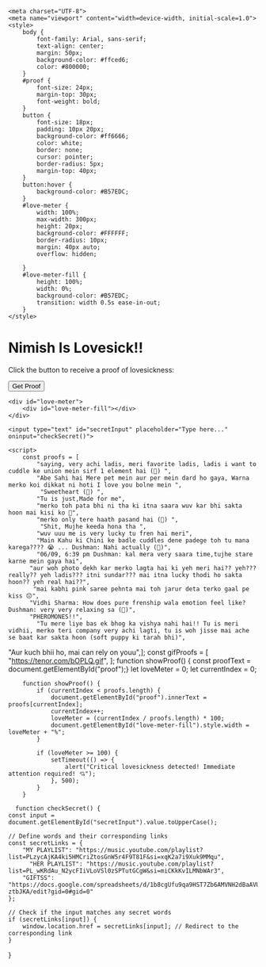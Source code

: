 <html lang="en">

    <meta charset="UTF-8">
    <meta name="viewport" content="width=device-width, initial-scale=1.0">
    <style>
        body {
            font-family: Arial, sans-serif;
            text-align: center;
            margin: 50px;
            background-color: #ffced6;
            color: #800000;
        }
        #proof {
            font-size: 24px;
            margin-top: 30px;
            font-weight: bold;
        }
        button {
            font-size: 18px;
            padding: 10px 20px;
            background-color: #ff6666;
            color: white;
            border: none;
            cursor: pointer;
            border-radius: 5px;
            margin-top: 40px;
        }
        button:hover {
            background-color: #B57EDC;
        }
        #love-meter {
            width: 100%;
            max-width: 300px;
            height: 20px;
            background-color: #FFFFFF;
            border-radius: 10px;
            margin: 40px auto;
            overflow: hidden;
        
        }
        #love-meter-fill {
            height: 100%;
            width: 0%;
            background-color: #B57EDC;
            transition: width 0.5s ease-in-out;
        }
    </style>
</head>
<body>
    <h1>Nimish Is Lovesick!!</h1>
    <p>Click the button to receive a proof of lovesickness:</p>
    <button onclick="showProof()">Get Proof</button>
    <p id="proof"></p>
    
    <div id="love-meter">
        <div id="love-meter-fill"></div>
    </div>
    
    <input type="text" id="secretInput" placeholder="Type here..." oninput="checkSecret()">
    
    <script>
        const proofs = [
            "saying, very achi ladis, meri favorite ladis, ladis i want to cuddle ke union mein sirf 1 element hai (🥺) ",
            "Abe Sahi hai Mere pet mein aur per mein dard ho gaya, Warna merko koi dikkat ni hoti I love you bolne mein ", 
             "Sweetheart (🥺) ",
            "Tu is just,Made for me",
            "merko toh pata bhi ni tha ki itna saara wuv kar bhi sakta hoon mai kisi ko 🥺",
            "merko only tere haath pasand hai (🙈) ",
             "Shit, Mujhe keeda hona tha ",
            "wuv uuu me is very lucky tu fren hai meri", 
            "Main Kahu ki Chini ke badle cuddles dene padege toh tu mana karega???? 😭 ... Dushman: Nahi actually (🙊)",
            "06/09, 6:39 pm Dushman: kal mera very saara time,tujhe stare karne mein gaya hai",
          "aur woh photo dekh kar merko lagta hai ki yeh meri hai?? yeh??? really?? yeh ladis??? itni sundar??? mai itna lucky thodi ho sakta hoon?? yeh real hai??",
           "mai kabhi pink saree pehnta mai toh jarur deta terko gaal pe kiss 😔",
          "Vidhi Sharma: How does pure frenship wala emotion feel like?               Dushman: very very relaxing sa (🥺)", 
          "PHEROMONES!!", 
            "Tu mere liye bas ek bhog ka vishya nahi hai!! Tu is meri vidhii, merko teri company very achi lagti, tu is woh jisse mai ache se baat kar sakta hoon (soft puppy ki tarah bhi)",
"Aur kuch bhii ho, mai can rely on youu",];
const gifProofs = [
            "https://tenor.com/bOPLQ.gif", 
        ];
         function showProof() {
            const proofText = document.getElementById("proof");}
        let loveMeter = 0;
        let currentIndex = 0;

        function showProof() {
            if (currentIndex < proofs.length) {
                document.getElementById("proof").innerText = proofs[currentIndex];
                currentIndex++;
                loveMeter = (currentIndex / proofs.length) * 100;
                document.getElementById("love-meter-fill").style.width = loveMeter + "%";
            }

            if (loveMeter >= 100) {
                setTimeout(() => {
                    alert("Critical lovesickness detected! Immediate attention required! 💘");
                }, 500);
            }
        }

      function checkSecret() {
    const input = document.getElementById("secretInput").value.toUpperCase();

    // Define words and their corresponding links
    const secretLinks = {
        "MY PLAYLIST": "https://music.youtube.com/playlist?list=PLzycAjKA4ki5HMCriZtosGnW5r4F9T81F&si=xqK2a7i9Xuk9MMqu",
          "HER PLAYLIST": "https://music.youtube.com/playlist?list=PL_wKRdAu_N2ycFIiVLoVSl0zSPTutGCgW&si=miCKkKvILMNbWAr3",  
        "GIFTSS": "https://docs.google.com/spreadsheets/d/1b8cgUfu9qa9HST7Zb6AMVNH2dBaAVUGAKBlJ-ztbJKA/edit?gid=0#gid=0"
    };

    // Check if the input matches any secret words
    if (secretLinks[input]) {
        window.location.href = secretLinks[input]; // Redirect to the corresponding link
    }
}
    </script>
</body>
</html>
